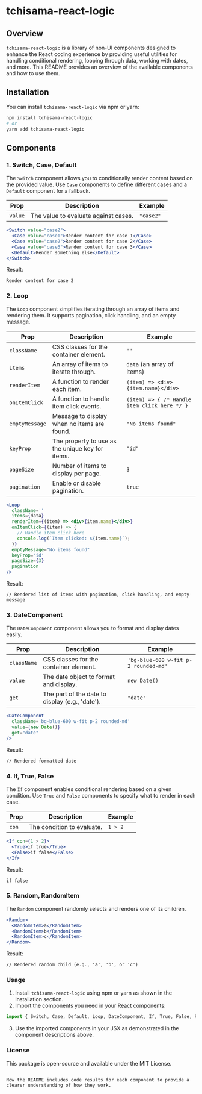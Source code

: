 

# tchisama-react-logic

## Overview

`tchisama-react-logic` is a library of non-UI components designed to enhance the React coding experience by providing useful utilities for handling conditional rendering, looping through data, working with dates, and more. This README provides an overview of the available components and how to use them.

## Installation

You can install `tchisama-react-logic` via npm or yarn:

```bash
npm install tchisama-react-logic
# or
yarn add tchisama-react-logic
```

## Components

### 1. **Switch**, Case, Default

The `Switch` component allows you to conditionally render content based on the provided value. Use `Case` components to define different cases and a `Default` component for a fallback.

| Prop             | Description                                      | Example                                           |
|------------------|--------------------------------------------------|---------------------------------------------------|
| `value`          | The value to evaluate against cases.             | `"case2"`                                         |

```jsx
<Switch value="case2">
  <Case value="case1">Render content for case 1</Case>
  <Case value="case2">Render content for case 2</Case>
  <Case value="case3">Render content for case 3</Case>
  <Default>Render something else</Default>
</Switch>
```

Result:
```
Render content for case 2
```

### 2. Loop

The `Loop` component simplifies iterating through an array of items and rendering them. It supports pagination, click handling, and an empty message.

| Prop             | Description                                      | Example                                           |
|------------------|--------------------------------------------------|---------------------------------------------------|
| `className`      | CSS classes for the container element.           | `''`                                              |
| `items`          | An array of items to iterate through.            | `data` (an array of items)                       |
| `renderItem`     | A function to render each item.                  | `(item) => <div>{item.name}</div>`               |
| `onItemClick`    | A function to handle item click events.          | `(item) => { /* Handle item click here */ }`     |
| `emptyMessage`   | Message to display when no items are found.      | `"No items found"`                               |
| `keyProp`        | The property to use as the unique key for items. | `"id"`                                            |
| `pageSize`       | Number of items to display per page.             | `3`                                               |
| `pagination`     | Enable or disable pagination.                   | `true`                                            |

```jsx
<Loop
  className=''
  items={data}
  renderItem={(item) => <div>{item.name}</div>}
  onItemClick={(item) => {
    // Handle item click here
    console.log(`Item clicked: ${item.name}`);
  }}
  emptyMessage="No items found"
  keyProp='id'
  pageSize={3}
  pagination
/>
```

Result:
```
// Rendered list of items with pagination, click handling, and empty message
```

### 3. DateComponent

The `DateComponent` component allows you to format and display dates easily.

| Prop             | Description                                      | Example                                           |
|------------------|--------------------------------------------------|---------------------------------------------------|
| `className`      | CSS classes for the container element.           | `'bg-blue-600 w-fit p-2 rounded-md'`             |
| `value`          | The date object to format and display.           | `new Date()`                                      |
| `get`            | The part of the date to display (e.g., 'date').  | `"date"`                                         |

```jsx
<DateComponent
  className='bg-blue-600 w-fit p-2 rounded-md' 
  value={new Date()} 
  get="date" 
/>
```

Result:
```
// Rendered formatted date
```

### 4. If, True, False

The `If` component enables conditional rendering based on a given condition. Use `True` and `False` components to specify what to render in each case.

| Prop             | Description                                      | Example                                           |
|------------------|--------------------------------------------------|---------------------------------------------------|
| `con`            | The condition to evaluate.                      | `1 > 2`                                           |

```jsx
<If con={1 > 2}>
  <True>if true</True>
  <False>if false</False>
</If>
```

Result:
```
if false
```

### 5. Random, RandomItem

The `Random` component randomly selects and renders one of its children.

```jsx
<Random>
  <RandomItem>a</RandomItem>
  <RandomItem>b</RandomItem>
  <RandomItem>c</RandomItem>
</Random>
```

Result:
```
// Rendered random child (e.g., 'a', 'b', or 'c')
```

### Usage

1. Install `tchisama-react-logic` using npm or yarn as shown in the Installation section.
2. Import the components you need in your React components:

```jsx
import { Switch, Case, Default, Loop, DateComponent, If, True, False, Random, RandomItem } from 'tchisama-react-logic';
```

3. Use the imported components in your JSX as demonstrated in the component descriptions above.

### License

This package is open-source and available under the MIT License.
```

Now the README includes code results for each component to provide a clearer understanding of how they work.
